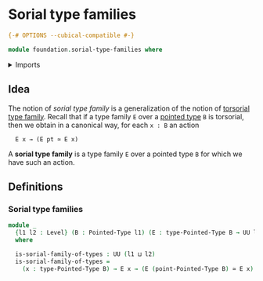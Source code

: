 # Sorial type families

```agda
{-# OPTIONS --cubical-compatible #-}

module foundation.sorial-type-families where
```

<details><summary>Imports</summary>

```agda
open import foundation.universe-levels

open import foundation-core.equivalences

open import structured-types.pointed-types
```

</details>

## Idea

The notion of _sorial type family_ is a generalization of the notion of
[torsorial type family](foundation.torsorial-type-families.md). Recall that if a
type family `E` over a [pointed type](structured-types.pointed-types.md) `B` is
torsorial, then we obtain in a canonical way, for each `x : B` an action

```text
  E x → (E pt ≃ E x)
```

A **sorial type family** is a type family `E` over a pointed type `B` for which
we have such an action.

## Definitions

### Sorial type families

```agda
module _
  {l1 l2 : Level} (B : Pointed-Type l1) (E : type-Pointed-Type B → UU l2)
  where

  is-sorial-family-of-types : UU (l1 ⊔ l2)
  is-sorial-family-of-types =
    (x : type-Pointed-Type B) → E x → (E (point-Pointed-Type B) ≃ E x)
```
